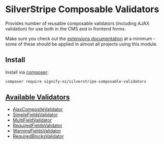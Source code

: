 # SilverStripe Composable Validators

Provides number of reusable composable validators (including AJAX validation) for use both in the CMS and in frontend forms.

Make sure you check out the [extensions documentation](docs/en/02-extensions.md) at a minimum - some of these should be applied in almost all projects using this module.

## Install

Install via [composer](https://getcomposer.org):

```bash
composer require signify-nz/silverstripe-composable-validators
```

## [Available Validators](docs/en/01-validators.md)
- [AjaxCompositeValidator](docs/en/01-validators.md#ajaxcompositevalidator)
- [SimpleFieldsValidator](docs/en/01-validators.md#simplefieldvalidator)
- [MultiFieldValidator](docs/en/01-validators.md#multifieldvalidator)
- [RequiredFieldsValidator](docs/en/01-validators.md#requiredfieldsvalidator)
- [WarningFieldsValidator](docs/en/01-validators.md#warningfieldsvalidator)
- [RequiredBlocksValidator](docs/en/01-validators.md#requiredblocksvalidator)
